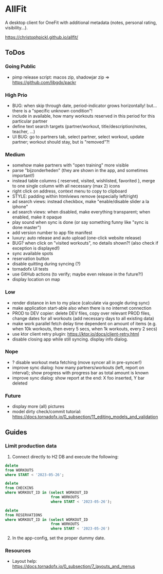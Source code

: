 # AllFit

A desktop client for OneFit with additional metadata (notes, personal rating, visibility...).

https://christophpickl.github.io/allfit/

## ToDos

### Going Public

* pimp release script: macos zip, shadowjar zip => https://github.com/libgdx/packr

### High Prio

* BUG: when skip through date, period-indicator grows horizontally! but... there is a "specific unknown condition"!
* include in available, how many workouts reserved in this period for this particular partner
* define text search targets (partner/workout, title/description/notes, teacher, ...)
* UI BUG: go to partners tab, select partner, select workout, update partner; workout should stay, but is "removed"?!

### Medium

* somehow make partners with "open training" more visible
* parse "bijzonderheden" (they are shown in the app, and sometimes important!)
* instead table columns { reserved, visited, wishlisted, favorited }, merge to one single column with all necessary (max 2) icons
* right click on address, context menu to copy to clipboard
* STYLE: padding within htmlviews remove (especially left/right)
* ad search views: instead checkbox, make "enable/disable slider a la iphone"
* ad search views: when disabled, make everything transparent; when enabled, make it opaque
* play sound when sync is done (or say something funny like "sync is done master")
* add version number to app file manifest
* luxury: auto release and auto upload (one-click website release)
* BUG? when click on "visited workouts", no details shown?! (also check if exception is displayed!)
* sync available spots
* reservation button
* disable quitting during syncing (?)
* tornadofx UI tests
* use GitHub actions (to verify; maybe even release in the future?!)
* display location on map

### Low

* render distance in km to my place (calculate via google during sync)
* make application start-able also when there is no internet connection
* PROD to DEV copier: delete DEV files, copy over relevant PROD files, change dates for all workouts (add necessary days to all existing data)
* make work parallel fetch delay time dependent on amount of items (e.g. when 10k workouts, then every 5 secs, when 1k workouts, every 2 secs)
* use ktor client retry plugin: https://ktor.io/docs/client-retry.html
* disable closing app while still syncing. display info dialog.

### Nope

* ? disable workout meta fetching (move syncer all in pre-syncer!)
* improve sync dialog: how many partners/workouts (left, report on interval); show progress with progress bar as total amount is known
* improve sync dialog: show report at the end: X foo inserted, Y bar deleted

### Future

* display more (all) pictures
* model dirty check/commit tutorial: https://docs.tornadofx.io/0_subsection/11_editing_models_and_validation

## Guides

### Limit production data

1. Connect directly to H2 DB and execute the following:

```sql
delete
from WORKOUTS
where START < '2023-05-26';

delete
from CHECKINS
where WORKOUT_ID in (select WORKOUT_ID
                     from WORKOUTS
                     where START < '2023-05-26');

delete
from RESERVATIONS
where WORKOUT_ID in (select WORKOUT_ID
                     from WORKOUTS
                     where START < '2023-05-26')
```

2. In the app-config, set the proper dummy date.

### Resources

* Layout help: https://docs.tornadofx.io/0_subsection/7_layouts_and_menus